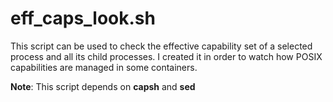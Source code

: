 # eff_caps_look.sh

This script can be used to check the effective capability set of a selected process and all its child processes. I created it in order to watch how POSIX capabilities are managed in some containers.

**Note**: This script depends on **capsh** and **sed**
